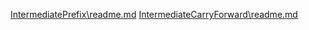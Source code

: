 [IntermediatePrefix\readme.md](https://github.com/iamvas83/Drooler/blob/main/IntermediatePrefix/readme.md)
[IntermediateCarryForward\readme.md
]([https://](https://github.com/iamvas83/Drooler/blob/main/IntermediateCarryForward/readme.md))